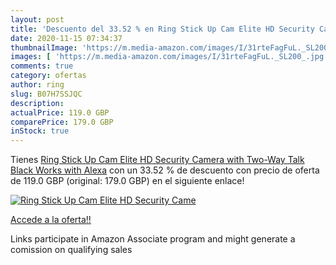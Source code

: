 ```yaml
---
layout: post
title: 'Descuento del 33.52 % en Ring Stick Up Cam Elite HD Security Came'
date: 2020-11-15 07:34:37
thumbnailImage: 'https://m.media-amazon.com/images/I/31rteFagFuL._SL200_.jpg'
images: [ 'https://m.media-amazon.com/images/I/31rteFagFuL._SL200_.jpg' ]
comments: true
category: ofertas
author: ring
slug: B07H7SSJQC
description:
actualPrice: 119.0 GBP
comparePrice: 179.0 GBP
inStock: true
---
```


Tienes [Ring Stick Up Cam Elite HD Security Camera with Two-Way Talk  Black  Works with Alexa](https://www.amazon.co.uk/dp/B07H7SSJQC/?tag=tolees0a-21) con un 33.52 % de descuento con precio de oferta de 119.0 GBP (original: 179.0 GBP) en el siguiente enlace!

[![Ring Stick Up Cam Elite HD Security Came](https://m.media-amazon.com/images/I/31rteFagFuL._SL200_.jpg)](https://www.amazon.co.uk/dp/B07H7SSJQC/?tag=tolees0a-21)

[Accede a la oferta!!](https://www.amazon.co.uk/dp/B07H7SSJQC/?tag=tolees0a-21)

Links participate in Amazon Associate program and might generate a comission on qualifying sales


